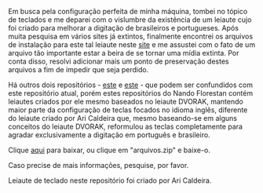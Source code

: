 Em busca pela configuração perfeita de minha máquina, tombei no tópico de teclados e me deparei com o vislumbre da existência de um leiaute cujo foi criado para melhorar a digitação de brasileiros e portugueses. Após muita pesquisa em vários sites já extintos, finalmente encontrei os arquivos de instalação para este tal leiaute neste [site](http://www.xahlee.info/kbd/pt-nativo_keyboard_layout.html) e me assustei com o fato de um arquivo tão importante estar a beira de se tornar uma mídia extinta. Por conta disso, resolvi adicionar mais um ponto de preservação destes arquivos a fim de impedir que seja perdido.

Há outros dois repositórios - [este](https://github.com/nandoflorestan/nandvorak) e [este](https://github.com/nandoflorestan/teclado-br) - que podem ser confundidos com este repositório atual, porém estes repositórios do Nando Florestan contém leiautes criados por ele mesmo baseados no leiaute DVORAK, mantendo maior parte da configuração de teclas focados no idioma inglês, diferente do leiaute criado por Ari Caldeira que, mesmo baseando-se em alguns conceitos do leiaute DVORAK, reformulou as teclas completamente para agradar exclusivamente a digitação em português e brasileiro.


Clique [aqui](https://github.com/rottakore/brasil-nativo/raw/refs/heads/main/arquivos.zip) para baixar, ou clique em "arquivos.zip" e baixe-o.


Caso precise de mais informações, pesquise, por favor.

Leiaute de teclado neste repositório foi criado por Ari Caldeira.
